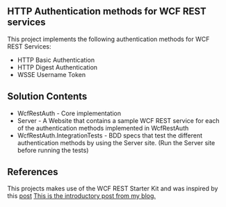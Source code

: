 
HTTP Authentication methods for WCF REST services
------------
This project implements the following authentication methods for WCF REST Services:

- HTTP Basic Authentication
- HTTP Digest Authentication
- WSSE Username Token

Solution Contents
------------
* WcfRestAuth - Core implementation
* Server - A Website that contains a sample WCF REST service for each of the authentication methods implemented in WcfRestAuth
* WcfRestAuth.IntegrationTests - BDD specs that test the different authentication methods by using the Server site. (Run the Server site before running the tests)

References
-----------
This projects makes use of the WCF REST Starter Kit and was inspired by this [post](http://weblogs.asp.net/cibrax/archive/2009/03/20/custom-basic-authentication-for-restful-services.aspx)
[This is the introductory post from my blog.](http://javiercrespoalvez.com/2010/09/securing-wcf-rest-services-for.html)

